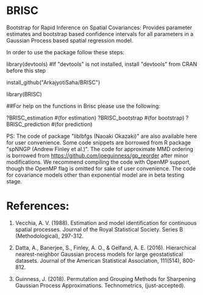 # BRISC
Bootstrap for Rapid Inference on Spatial Covariances: Provides parameter estimates and bootstrap based confidence intervals for all parameters in a Gaussian Process based spatial regression model.


In order to use the package follow these steps:

library(devtools) #If "devtools" is not installed, install "devtools" from CRAN before this step

install_github("ArkajyotiSaha/BRISC")

library(BRISC)


##For help on the functions in Brisc please use the following:

?BRISC_estimation #(for estimation)
?BRISC_bootstrap #(for bootstrap)
?BRISC_prediction #(for prediction)



PS: The code of package "liblbfgs (Naoaki Okazaki)" are also available here for user convenience. Some code snippets are borrowed from R package "spNNGP (Andrew Finley et al.)". The code for approximate MMD ordering is borrowed from https://github.com/joeguinness/gp_reorder after minor modifications. We recommend compiling the code with OpenMP support, though the OpenMP flag is omitted for sake of user convenience. The code for covariance models other than exponential model are in beta testing stage.



# References:
1. Vecchia, A. V. (1988). Estimation and model identification for continuous spatial processes. Journal of the Royal Statistical Society. Series B (Methodological), 297-312.

2. Datta, A., Banerjee, S., Finley, A. O., & Gelfand, A. E. (2016). Hierarchical nearest-neighbor Gaussian process models for large geostatistical datasets. Journal of the American Statistical Association, 111(514), 800-812.

3. Guinness, J. (2018). Permutation and Grouping Methods for Sharpening Gaussian Process Approximations. Technometrics, (just-accepted).


